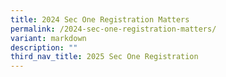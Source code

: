 ```yaml
---
title: 2024 Sec One Registration Matters
permalink: /2024-sec-one-registration-matters/
variant: markdown
description: ""
third_nav_title: 2025 Sec One Registration
---
```

